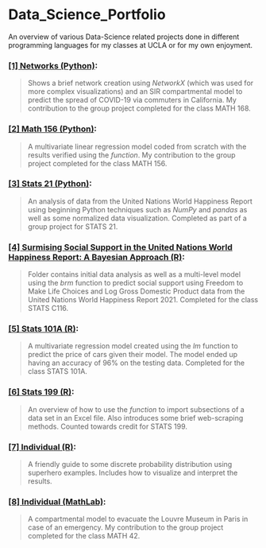 # Data_Science_Portfolio

An overview of various Data-Science related projects done in different programming languages for my classes at UCLA or for my own enjoyment.

### [[1] Networks (Python)](https://github.com/AMistry001/Data_Science_Portfolio/blob/main/Analyzing%20Seattle%20Accident%20Severity%20Data/Analyzing%20Accident%20Severity%20Data%20in%20Seattle%20(2014-2020).ipynb):
> Shows a brief network creation using _NetworkX_ (which was used for more complex visualizations) and an SIR compartmental model to predict the spread of COVID-19 via commuters in California. My contribution to the group project completed for the class MATH 168.

### [[2] Math 156 (Python)](https://github.com/AMistry001/Data_Science_Portfolio/blob/main/Analyzing%20Seattle%20Accident%20Severity%20Data/Analyzing%20Accident%20Severity%20Data%20in%20Seattle%20(2014-2020).ipynb):
> A multivariate linear regression model coded from scratch with the results verified using the _function_. My contribution to the group project completed for the class MATH 156.  

### [[3] Stats 21 (Python)](https://github.com/AMistry001/Data_Science_Portfolio/blob/main/Analyzing%20Seattle%20Accident%20Severity%20Data/Analyzing%20Accident%20Severity%20Data%20in%20Seattle%20(2014-2020).ipynb):
> An analysis of data from the United Nations World Happiness Report using beginning Python techniques such as _NumPy_ and _pandas_ as well as some normalized data visualization. Completed as part of a group project for STATS 21. 

### [[4] Surmising Social Support in the United Nations World Happiness Report: A Bayesian Approach (R)](https://github.com/AMistry001/Data_Science_Portfolio/blob/main/Analyzing%20Seattle%20Accident%20Severity%20Data/Analyzing%20Accident%20Severity%20Data%20in%20Seattle%20(2014-2020).ipynb):
> Folder contains initial data analysis as well as a multi-level model using the _brm_ function to predict social support using Freedom to Make Life Choices and Log Gross Domestic Product data from the United Nations World Happiness Report 2021. Completed for the class STATS C116. 

### [[5] Stats 101A (R)](https://github.com/AMistry001/Data_Science_Portfolio/blob/main/Analyzing%20Seattle%20Accident%20Severity%20Data/Analyzing%20Accident%20Severity%20Data%20in%20Seattle%20(2014-2020).ipynb):
> A multivariate regression model created using the _lm_ function to predict the price of cars given their model. The model ended up having an accuracy of 96% on the testing data. Completed for the class STATS 101A. 

### [[6] Stats 199 (R)](https://github.com/AMistry001/Data_Science_Portfolio/blob/main/Analyzing%20Seattle%20Accident%20Severity%20Data/Analyzing%20Accident%20Severity%20Data%20in%20Seattle%20(2014-2020).ipynb):
> An overview of how to use the _function_ to import subsections of a data set in an Excel file. Also introduces some brief web-scraping methods. Counted towards credit for STATS 199.  

### [[7] Individual (R)](https://github.com/AMistry001/Data_Science_Portfolio/blob/main/Analyzing%20Seattle%20Accident%20Severity%20Data/Analyzing%20Accident%20Severity%20Data%20in%20Seattle%20(2014-2020).ipynb):
> A friendly guide to some discrete probability distribution using superhero examples. Includes how to visualize and interpret the results. 

### [[8] Individual (MathLab)](https://github.com/AMistry001/Data_Science_Portfolio/blob/main/Analyzing%20Seattle%20Accident%20Severity%20Data/Analyzing%20Accident%20Severity%20Data%20in%20Seattle%20(2014-2020).ipynb):
> A compartmental model to evacuate the Louvre Museum in Paris in case of an emergency. My contribution to the group project completed for the class MATH 42.    

